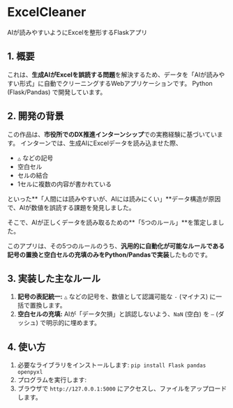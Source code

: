 # ExcelCleaner
AIが読みやすいようにExcelを整形するFlaskアプリ

## 1. 概要
これは、**生成AIがExcelを誤読する問題**を解決するため、データを「AIが読みやすい形式」に自動でクリーニングするWebアプリケーションです。
Python (Flask/Pandas) で開発しています。

## 2. 開発の背景
この作品は、**市役所でのDX推進インターンシップ**での実務経験に基づいています。
インターンでは、生成AIにExcelデータを読み込ませた際、
* `△` などの記号
* 空白セル
* セルの結合
* 1セルに複数の内容が書かれている

といった**「人間には読みやすいが、AIには読みにくい」**データ構造が原因で、AIが数値を誤読する課題を発見しました。

そこで、AIが正しくデータを読み取るための**「5つのルール」**を策定しました。

このアプリは、その5つのルールのうち、**汎用的に自動化が可能なルールである記号の置換と空白セルの充填のみをPython/Pandasで実装**したものです。

## 3. 実装した主なルール
1.  **記号の表記統一:** `△` などの記号を、数値として認識可能な `-` (マイナス) に一括で置換します。
2.  **空白セルの充填:** AIが「データ欠損」と誤認しないよう、`NaN` (空白) を `—` (ダッシュ) で明示的に埋めます。

## 4. 使い方
1.  必要なライブラリをインストールします:
    `pip install Flask pandas openpyxl`
2.  プログラムを実行します:
3.  ブラウザで `http://127.0.0.1:5000` にアクセスし、ファイルをアップロードします。
